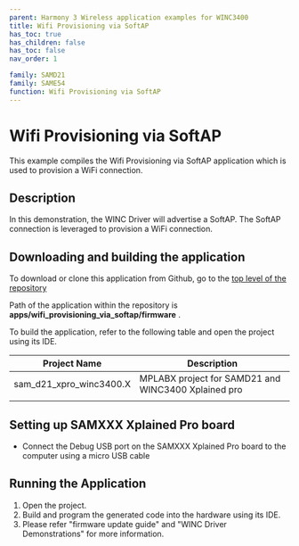```yaml
---
parent: Harmony 3 Wireless application examples for WINC3400
title: Wifi Provisioning via SoftAP
has_toc: true
has_children: false
has_toc: false
nav_order: 1

family: SAMD21
family: SAME54
function: Wifi Provisioning via SoftAP
---
```


# Wifi Provisioning via SoftAP

This example compiles the Wifi Provisioning via SoftAP application which is used to provision a WiFi connection.

## Description

In this demonstration, the WINC Driver will advertise a SoftAP. The SoftAP connection is leveraged to provision a WiFi connection.

## Downloading and building the application

To download or clone this application from Github, go to the [top level of the repository](https://github.com/Microchip-MPLAB-Harmony/wireless_apps_winc3400)


Path of the application within the repository is **apps/wifi_provisioning_via_softap/firmware** .

To build the application, refer to the following table and open the project using its IDE.

| Project Name      | Description                                    |
| ----------------- | ---------------------------------------------- |
| sam_d21_xpro_winc3400.X | MPLABX project for SAMD21 and WINC3400 Xplained pro |
|||

## Setting up SAMXXX Xplained Pro board

- Connect the Debug USB port on the SAMXXX Xplained Pro board to the computer using a micro USB cable

## Running the Application

1. Open the project.
2. Build and program the generated code into the hardware using its IDE.
3. Please refer "firmware update guide" and "WINC Driver Demonstrations" for more information.
